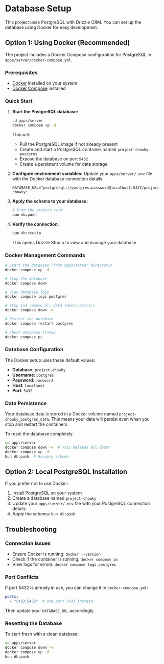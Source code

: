 # Database Setup

This project uses PostgreSQL with Drizzle ORM. You can set up the database using Docker for easy development.

## Option 1: Using Docker (Recommended)

The project includes a Docker Compose configuration for PostgreSQL in `apps/server/docker-compose.yml`.

### Prerequisites
- [Docker](https://docs.docker.com/get-docker/) installed on your system
- [Docker Compose](https://docs.docker.com/compose/install/) installed

### Quick Start

1. **Start the PostgreSQL database:**
   ```bash
   cd apps/server
   docker compose up -d
   ```
   This will:
   - Pull the PostgreSQL image if not already present
   - Create and start a PostgreSQL container named `project-chowky-postgres`
   - Expose the database on port `5432`
   - Create a persistent volume for data storage

2. **Configure environment variables:**
   Update your `apps/server/.env` file with the Docker database connection details:
   ```env
   DATABASE_URL="postgresql://postgres:password@localhost:5432/project-chowky"
   ```

3. **Apply the schema to your database:**
   ```bash
   # From the project root
   bun db:push
   ```

4. **Verify the connection:**
   ```bash
   bun db:studio
   ```
   This opens Drizzle Studio to view and manage your database.

### Docker Management Commands

```bash
# Start the database (from apps/server directory)
docker compose up -d

# Stop the database
docker compose down

# View database logs
docker compose logs postgres

# Stop and remove all data (destructive!)
docker compose down -v

# Restart the database
docker compose restart postgres

# Check database status
docker compose ps
```

### Database Configuration

The Docker setup uses these default values:
- **Database**: `project-chowky`
- **Username**: `postgres`
- **Password**: `password`
- **Host**: `localhost`
- **Port**: `5432`

### Data Persistence

Your database data is stored in a Docker volume named `project-chowky_postgres_data`. This means your data will persist even when you stop and restart the containers.

To reset the database completely:
```bash
cd apps/server
docker compose down -v  # This deletes all data!
docker compose up -d
bun db:push  # Reapply schema
```

## Option 2: Local PostgreSQL Installation

If you prefer not to use Docker:

1. Install PostgreSQL on your system
2. Create a database named `project-chowky`
3. Update your `apps/server/.env` file with your PostgreSQL connection details
4. Apply the schema: `bun db:push`

## Troubleshooting

### Connection Issues
- Ensure Docker is running: `docker --version`
- Check if the container is running: `docker compose ps`
- View logs for errors: `docker compose logs postgres`

### Port Conflicts
If port 5432 is already in use, you can change it in `docker-compose.yml`:
```yaml
ports:
  - "5433:5432"  # Use port 5433 instead
```
Then update your `DATABASE_URL` accordingly.

### Resetting the Database
To start fresh with a clean database:
```bash
cd apps/server
docker compose down -v
docker compose up -d
bun db:push
```